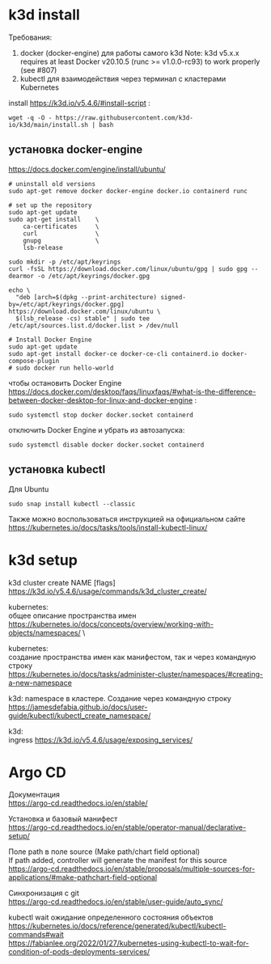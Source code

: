 # k3d install

Требования:
1. docker (docker-engine) для работы самого k3d
Note: k3d v5.x.x requires at least Docker v20.10.5 (runc >= v1.0.0-rc93) to work properly (see #807)
2. kubectl для взаимодействия через терминал с кластерами Kubernetes


install
https://k3d.io/v5.4.6/#install-script :

```
wget -q -O - https://raw.githubusercontent.com/k3d-io/k3d/main/install.sh | bash
```

## установка docker-engine
https://docs.docker.com/engine/install/ubuntu/
```
# uninstall old versions
sudo apt-get remove docker docker-engine docker.io containerd runc

# set up the repository
sudo apt-get update
sudo apt-get install    \
    ca-certificates     \
    curl                \
    gnupg               \
    lsb-release

sudo mkdir -p /etc/apt/keyrings
curl -fsSL https://download.docker.com/linux/ubuntu/gpg | sudo gpg --dearmor -o /etc/apt/keyrings/docker.gpg

echo \
  "deb [arch=$(dpkg --print-architecture) signed-by=/etc/apt/keyrings/docker.gpg] https://download.docker.com/linux/ubuntu \
  $(lsb_release -cs) stable" | sudo tee /etc/apt/sources.list.d/docker.list > /dev/null

# Install Docker Engine
sudo apt-get update
sudo apt-get install docker-ce docker-ce-cli containerd.io docker-compose-plugin
# sudo docker run hello-world
```
чтобы остановить Docker Engine \
https://docs.docker.com/desktop/faqs/linuxfaqs/#what-is-the-difference-between-docker-desktop-for-linux-and-docker-engine :
```
sudo systemctl stop docker docker.socket containerd
```
отключить Docker Engine и убрать из автозапуска:
```
sudo systemctl disable docker docker.socket containerd
```

## установка kubectl
Для Ubuntu
```
sudo snap install kubectl --classic
```
Также можно воспользоваться инструкцией на официальном сайте \
https://kubernetes.io/docs/tasks/tools/install-kubectl-linux/

# k3d setup

k3d cluster create NAME [flags] \
https://k3d.io/v5.4.6/usage/commands/k3d_cluster_create/

kubernetes: \
общее описание пространства имен \
https://kubernetes.io/docs/concepts/overview/working-with-objects/namespaces/ \

kubernetes: \
создание пространства имен как манифестом, так и через командную строку \
https://kubernetes.io/docs/tasks/administer-cluster/namespaces/#creating-a-new-namespace

k3d: namespace в кластере. Создание через командную строку
https://jamesdefabia.github.io/docs/user-guide/kubectl/kubectl_create_namespace/


k3d: \
ingress
https://k3d.io/v5.4.6/usage/exposing_services/

# Argo CD

Документация \
https://argo-cd.readthedocs.io/en/stable/

Установка и базовый манифест \
https://argo-cd.readthedocs.io/en/stable/operator-manual/declarative-setup/

Поле path в поле source (Make path/chart field optional) \
If path added, controller will generate the manifest for this source \
https://argo-cd.readthedocs.io/en/stable/proposals/multiple-sources-for-applications/#make-pathchart-field-optional

Синхронизация с git \
https://argo-cd.readthedocs.io/en/stable/user-guide/auto_sync/

kubectl wait ожидание определенного состояния объектов \
https://kubernetes.io/docs/reference/generated/kubectl/kubectl-commands#wait \
https://fabianlee.org/2022/01/27/kubernetes-using-kubectl-to-wait-for-condition-of-pods-deployments-services/
